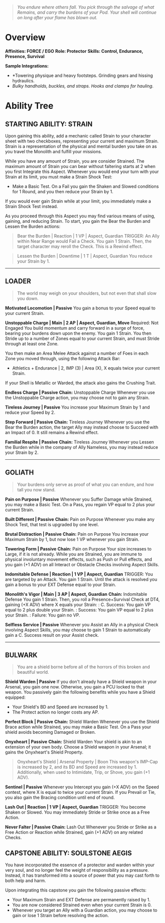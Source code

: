> *You endure where others fall.* 
> *You pick through the salvage of what Remains, and carry the burdens of your Pod.* 
> *Your shell will continue on long after your flame has blown out.*

# Overview

**Affinities: FORCE / EGO**
**Role: Protector**
**Skills: Control, Endurance, Presence, Survival**

**Sample Integrations:**
- *Towering physique and heavy footsteps. Grinding gears and hissing hydraulics.
- *Bulky handholds, buckles, and straps. Hooks and clamps for hauling.*

# Ability Tree

## **STARTING ABILITY: STRAIN**
Upon gaining this ability, add a mechanic called Strain to your character sheet with two checkboxes, representing your current and maximum Strain. Strain is a representation of the physical and mental burden you take on as you travel the Monolith and fulfill your missions. 

While you have any amount of Strain, you are consider Strained. The maximum amount of Strain you can bear without faltering starts at 2 when you first Integrate this Aspect. Whenever you would end your turn with your Strain at its limit, you must make a Strain Shock Test:
- Make a Basic Test. On a Fail you gain the Shaken and Slowed conditions for 1 Round, and you then reduce your Strain by 1. 

If you would ever gain Strain while at your limit, you immediately make a Strain Shock Test instead.

As you proceed through this Aspect you may find various means of using, gaining, and reducing Strain. To start, you gain the Bear the Burden and Lessen the Burden actions:

> Bear the Burden | Reaction | 1 VP | Aspect, Guardian
> TRIGGER: An Ally within Near Range would Fail a Check.
> You gain 1 Strain. Then, the target character may reroll the Check. This is a Rewind effect.

> Lessen the Burden | Downtime | 1 T | Aspect, Guardian
> You reduce your Strain by 1.

---
## LOADER
> The world may weigh on your shoulders, but not even that shall slow you down.

**Motivated Locomotion | Passive**
You gain a bonus to your Speed equal to your current Strain.

**Unstoppable Charge | Main | 2 AP | Aspect, Guardian, Move**
Required: Not Engaged
You build momentum and carry forward in a surge of force, bearing your burdens down upon the enemy. You gain 1 Strain. You then Stride up to a number of Zones equal to your current Strain, and must Stride through at least one Zone. 

You then make an Area Melee Attack against a number of Foes in each Zone you moved through, using the following Attack Bar: 
- Athletics + Endurance | 2, IMP (3) | Area (X), X equals twice your current Strain.

If your Shell is Metallic or Warded, the attack also gains the Crushing Trait.

**Endless Charge | Passive**
**Chain:** Unstoppable Charge
Whenever you use the Unstoppable Charge action, you may choose not to gain any Strain.

**Tireless Journey | Passive**
You increase your Maximum Strain by 1 and reduce your Speed by 2.

**Step Forward | Passive**
**Chain:** Tireless Journey
Whenever you use the Bear the Burden action, the target Ally may instead choose to Succeed with an Impact of 0. It still remains a Rewind effect.

**Familial Respite | Passive**
**Chain:** Tireless Journey
Whenever you Lessen the Burden while in the company of Ally Nameless, you may instead reduce your Strain by 2.

---

## GOLIATH
> Your burdens only serve as proof of what you can endure, and how tall you now stand.

**Pain on Purpose | Passive**
Whenever you Suffer Damage while Strained, you may make a Basic Test. On a Pass, you regain VP equal to 2 plus your current Strain.

**Built Different | Passive**
**Chain:** Pain on Purpose
Whenever you make any Shock Test, that test is upgraded by one level.

**Brutal Distraction | Passive**
**Chain:** Pain on Purpose
You increase your Maximum Strain by 1, but now lose 1 VP whenever you gain Strain.

**Towering Form | Passive**
**Chain:** Pain on Purpose
Your size increases to Large, if it is not already. While you are Strained, you are immune to physical involuntary movement effects, such as Push or Pull effects, and you gain (+1 ADV) on all Interact or Obstacle Checks involving Aspect Skills.

**Indomitable Defense | Reaction | 1 VP | Aspect, Guardian**
TRIGGER: You are targeted by an Attack.
You gain 1 Strain. Until the attack is resolved you gain a bonus to your EXT Defense equal to your Strain.

**Monolith's Vigor | Main | 3 AP | Aspect, Guardian**
**Chain:** Indomitable Defense
You gain 1 Strain. Then, you roll a Presence+Survival Check at DT4, gaining (+X ADV) where X equals your Strain:
: C. Success: You gain VP equal to 2 plus double your Strain.
: Success: You gain VP equal to 2 plus your Strain.
: Failure: You gain no VP.

**Selfless Service | Passive**
Whenever you Assist an Ally in a physical Check involving Aspect Skills, you may choose to gain 1 Strain to automatically gain a C. Success result on your Assist check.

---

## BULWARK
> You are a shield borne before all of the horrors of this broken and beautiful world.

**Shield Warden | Passive**
If you don't already have a Shield weapon in your Arsenal, you gain one now. Otherwise, you gain a PCU locked to that weapon. You passively gain the following benefits while you have a Shield equipped:
- Your Shield's BD and Speed are increased by 1.
- The Protect action no longer costs any AP.

**Perfect Block | Passive**
**Chain:** Shield Warden
Whenever you use the Shield Brace action while Strained, you may make a Basic Test. On a Pass your shield avoids becoming Damaged or Broken.

**Onyxheart | Passive**
**Chain:** Shield Warden
Your shield is akin to an extension of your own body. Choose a Shield weapon in your Arsenal; it gains the Onyxheart's Shield Property. 

> Onyxheart's Shield | Arsenal Property | Boon
> This weapon's IMP-Cap is increased by 2, and its BD and Speed are increased by 1. Additionally, when used to Intimidate, Trip, or Shove, you gain (+1 ADV).

**Sentinel | Passive**
Whenever you Intercept you gain (+X ADV) on the Speed contest, where X is equal to twice your current Strain. If you Prevail or Tie, you also gain the Bracing condition until end of round. 

**Lash Out | Reaction | 1 VP | Aspect, Guardian**
TRIGGER: You become Shaken or Slowed.
You may immediately Stride or Strike once as a Free Action.

**Never Falter | Passive**
**Chain:** Lash Out
Whenever you Stride or Strike as a Free Action or Reaction while Strained, gain (+1 ADV) on any related Checks.

## CAPSTONE ABILITY: SOULSTONE AEGIS
You have incorporated the essence of a protector and warden within your very soul, and no longer feel the weight of responsibility as a pressure. Instead, it has transformed into a source of power that you may cast forth to both help and harm.

Upon integrating this capstone you gain the following passive effects: 
- Your Maximum Strain and EXT Defense are permanently raised by 1.
- You are now considered Strained even when your current Strain is 0.
- Whenever you target an Ally with a Guardian action, you may choose to gain or lose 1 Strain before resolving the action.
